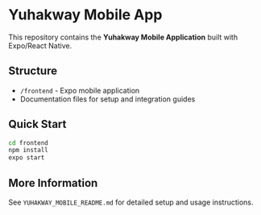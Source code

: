 # Yuhakway Mobile App

This repository contains the **Yuhakway Mobile Application** built with Expo/React Native.

## Structure
- `/frontend` - Expo mobile application
- Documentation files for setup and integration guides

## Quick Start
```bash
cd frontend
npm install
expo start
```

## More Information
See `YUHAKWAY_MOBILE_README.md` for detailed setup and usage instructions.
